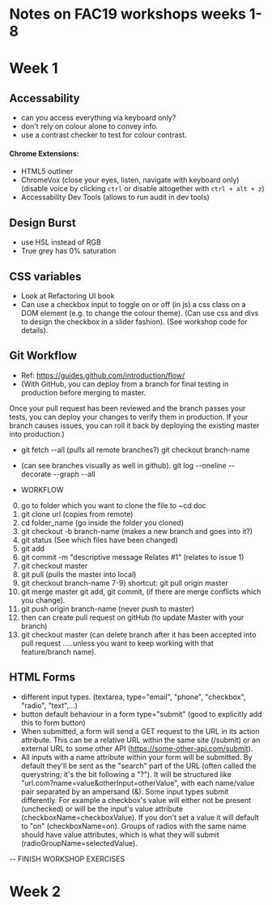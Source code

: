 # Notes on FAC19 workshops weeks 1-8

# Week 1

## Accessability

- can you access everything via keyboard only?
- don't rely on colour alone to convey info.
- use a contrast checker to test for colour contrast.

#### Chrome Extensions:
- HTML5 outliner 
- ChromeVox  (close your eyes, listen, navigate with keyboard only)
(disable voice by clicking ```ctrl``` or disable altogether with ```ctrl + alt + z```)
- Accessability Dev Tools (allows to run audit in dev tools)

## Design Burst
- use HSL instead of RGB
- True grey has 0% saturation

## CSS variables
- Look at Refactoring UI book
- Can use a checkbox input to toggle on or off (in js) a css class on a DOM element (e.g. to change the colour theme). (Can use css and divs to design the checkbox in a slider fashion). (See workshop code for details).

## Git Workflow
- Ref: https://guides.github.com/introduction/flow/
- (With GitHub, you can deploy from a branch for final testing in production before merging to master.

Once your pull request has been reviewed and the branch passes your tests, you can deploy your changes to verify them in production. If your branch causes issues, you can roll it back by deploying the existing master into production.)

- git fetch --all (pulls all remote branches?)
git checkout branch-name 
- (can see branches visually as well in github).
git log --oneline --decorate --graph --all

- WORKFLOW
0) go to folder which you want to clone the file to 
~cd doc
1) git clone url       (copies from remote)
2) cd folder_name (go inside the folder you cloned)
3) git checkout -b branch-name  (makes a new branch and goes into it?)
4) git status (See which files have been changed)
5) git add
6) git commit -m "descriptive message
Relates #1"  (relates to issue 1) 
7) git checkout master
8) git pull    (pulls the master into local)
9) git checkout branch-name
7-9) shortcut:   git pull origin master
10) git merge master
git add, git commit, (if there are merge conflicts which you change).
11) git push origin branch-name       (never push to master)
12) then can create pull request on gitHub    (to update Master with your branch)
13) git checkout master
(can delete branch after it has been accepted into pull request .....unless you want to keep working with that feature/branch name).

## HTML Forms
- different input types. (textarea, type="email", "phone", "checkbox", "radio", "text",...)
- button default behaviour in a form type="submit" (good to explicitly add this to form button)
- When submitted, a form will send a GET request to the URL in its action attribute. This can be a relative URL within the same site (/submit) or an external URL to some other API (https://some-other-api.com/submit).
- All inputs with a name attribute within your form will be submitted. By default they'll be sent as the "search" part of the URL (often called the querystring; it's the bit following a "?"). It will be structured like "url.com?name=value&otherInput=otherValue", with each name/value pair separated by an ampersand (&).
    Some input types submit differently. For example a checkbox's value will either not be present (unchecked) or will be the input's value attribute (checkboxName=checkboxValue). If you don't set a value it will default to "on" (checkboxName=on). Groups of radios with the same name should have value attributes, which is what they will submit (radioGroupName=selectedValue).

-- FINISH WORKSHOP EXERCISES

# Week 2

